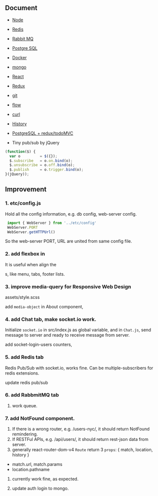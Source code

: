## Document

- [Node](./node.md)
- [Redis](./redis.md)
- [Rabbit MQ](./rabbitmq.md)
- [Postgre SQL](./pg.md)
- [Docker](./docker.md)
- [mongo](./mongo.md)
- [React](./react.md)
- [Redux](./redux.md)

- [git](./git.md)
- [flow](./flow.md)
- [curl](./curl.md)

- [History](./HISTORY.md)


- [PostgreSQL + redux/todoMVC](../src/pg/README.md)

- Tiny pub/sub by jQuery
```javascript
(function($) {
  var o         = $({});
  $.subscribe   = o.on.bind(o);
  $.unsubscribe = o.off.bind(o);
  $.publish     = o.trigger.bind(o);
}(jQuery));
```

## Improvement
  
### 1. etc/config.js

Hold all the config information, e.g. db config, web-server config.
```javascript
 import { WebServer } from '../etc/config'
 WebServer.PORT
 WebServer.getHTTPUrl()
```

So the web-server PORT, URL are united from same config file.

### 2. add flexbox in <Footer/>

It is useful when align the <div/>s, like menu, tabs, footer lists.


### 3. improve media-query for Responsive Web Design

assets/style.scss

add `media-object` in About component, 

### 4. add Chat tab, make socket.io work.

Initialize `socket.io` in src/index.js as global variable, and in `Chat.js`, send message to server and ready to receive message from server.

add socket-login-users counters, 

### 5. add Redis tab

Redis Pub/Sub with socket.io, works fine. Can be multiple-subscribers for redis extensions.

update redis pub/sub

### 6. add RabbmitMQ tab

1. work queue.


### 7. add NotFound component.

1. If there is a wrong router, e.g. /users-nyc/, it should return NotFound remindering.
1. If RESTFul APIs, e.g. /api/users/, it should return rest-json data from server.
1. generally react-router-dom-v4 `Route` return 3 `props`:
  { match, location, history }
  - match.url, match.params
  - location.pathname
1. currently work fine, as expected.  
  
1. update auth login to mongo.

